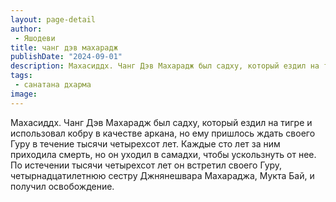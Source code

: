 ```yaml
---
layout: page-detail
author:
 - Яшодеви
title: чанг дэв махарадж
publishDate: "2024-09-01"
description: Махасиддх. Чанг Дэв Махарадж был садху, который ездил на тигре и использовал кобру в качестве аркана, но ему пришлось ждать своего Гуру в течение тысячи четырехсот лет. Каждые сто лет за ним приходила смерть, но он уходил в самадхи, чтобы ускользнуть от нее. По истечении тысячи четырехсот лет он встретил своего Гуру, четырнадцатилетнюю сестру Джнянешвара Махараджа, Мукта Бай, и получил освобождение.
tags:
 - санатана дхарма
image: 
---
```


Махасиддх. Чанг Дэв Махарадж был садху, который ездил на тигре и использовал кобру в качестве аркана, но ему пришлось ждать своего Гуру в течение тысячи четырехсот лет. Каждые сто лет за ним приходила смерть, но он уходил в самадхи, чтобы ускользнуть от нее. По истечении тысячи четырехсот лет он встретил своего Гуру, четырнадцатилетнюю сестру Джнянешвара Махараджа, Мукта Бай, и получил освобождение.

